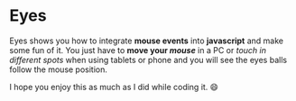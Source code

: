 # Eyes
Eyes shows you how to integrate **mouse events** into **javascript** and make some fun of it. You just have to **move your _mouse_** in a PC or *touch in different spots* when using tablets or phone and you will see the eyes balls follow the mouse position.

I hope you enjoy this as much as I did while coding it. :smile:

